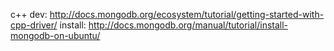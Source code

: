 c++ dev:
http://docs.mongodb.org/ecosystem/tutorial/getting-started-with-cpp-driver/
install:
http://docs.mongodb.org/manual/tutorial/install-mongodb-on-ubuntu/